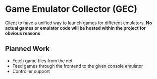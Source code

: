 # Game Emulator Collector (GEC)

Client to have a unified way to launch games for different emulators. **No actual games or emulator code will
be hosted within the project for obvious reasons**

## Planned Work

* Fetch game files from the net
* Feed games through the frontend to the given console emulator
* Controller support
